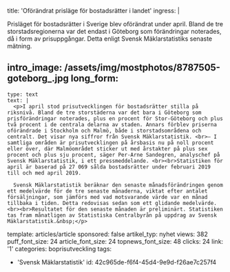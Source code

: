 title: '​Oförändrat prisläge för bostadsrätter i landet'
ingress: |
  <p>Prisläget för bostadsrätter i Sverige blev oförändrat under april. Bland de tre storstadsregionerna var det endast i Göteborg som förändringar noterades, då i form av prisuppgångar. Detta enligt Svensk Mäklarstatistiks senaste mätning.  <br>
  </p>
  
intro_image: /assets/img/mostphotos/8787505-goteborg_.jpg
long_form:
  -
    type: text
    text: |
      <p>I april stod prisutvecklingen för bostadsrätter stilla på riksnivå. Bland de tre storstäderna var det bara i Göteborg som prisförändringar noterades, plus en procent för Stor-Göteborg och plus två procent i de centrala delarna av staden. Annars förblev priserna oförändrade i Stockholm och Malmö, både i storstadsområdena och centralt. Det visar nya siffror från Svensk Mäklarstatistik. <br>– I samtliga områden är prisutvecklingen på årsbasis nu på noll procent eller över, där Malmöområdet sticker ut med årstakter på plus sex procent och plus sju procent, säger Per-Arne Sandegren, analyschef på Svensk Mäklarstatistik, i ett pressmeddelande. <br><br>Statistiken för april är baserad på 27 069 sålda bostadsrätter under februari 2019 till och med april 2019. 
      
      Svensk Mäklarstatistik beräknar den senaste månadsförändringen genom ett medelvärde för de tre senaste månaderna, viktat efter antalet försäljningar, som jämförs med vad motsvarande värde var en månad tillbaka i tiden. Detta redovisas sedan som ett glidande medelvärde. <br><br>Resultatet för den senaste månaden är preliminärt. Statistiken tas fram månatligen av Statistiska Centralbyrån på uppdrag av Svensk Mäklarstatistik.&nbsp;</p>
      
template: articles/article
sponsored: false
artikel_typ: nyhet
views: 382
puff_font_size: 24
article_font_size: 24
topnews_font_size: 48
clicks: 24
link: '1'
categories: boprisutveckling
tags:
  - 'Svensk Mäklarstatistik'
id: 42c965de-f6f4-45d4-9e9d-f26ae7c257f4
